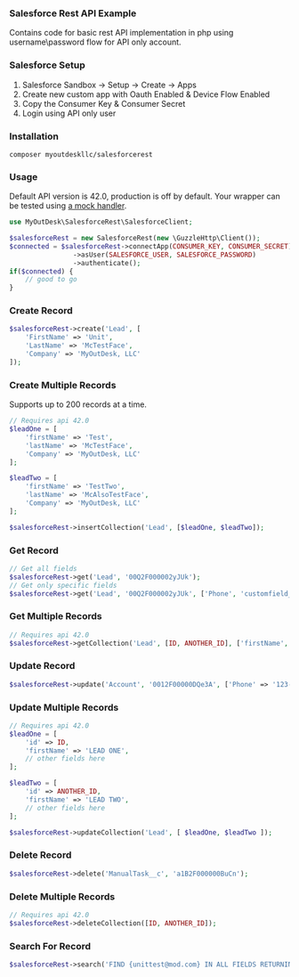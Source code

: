 ### Salesforce Rest API Example
Contains code for basic rest API implementation in php using username\password flow for API only account.

### Salesforce Setup
1. Salesforce Sandbox -> Setup -> Create -> Apps
2. Create new custom app with Oauth Enabled & Device Flow Enabled
3. Copy the Consumer Key & Consumer Secret
4. Login using API only user

### Installation
```
composer myoutdeskllc/salesforcerest
```

### Usage
Default API version is 42.0, production is off by default. Your wrapper can be tested using [a mock handler](http://docs.guzzlephp.org/en/stable/testing.html).

```php
use MyOutDesk\SalesforceRest\SalesforceClient;

$salesforceRest = new SalesforceRest(new \GuzzleHttp\Client());
$connected = $salesforceRest->connectApp(CONSUMER_KEY, CONSUMER_SECRET)
				->asUser(SALESFORCE_USER, SALESFORCE_PASSWORD)
				->authenticate();
if($connected) {
	// good to go
}
```

### Create Record
```php
$salesforceRest->create('Lead', [
	'FirstName' => 'Unit',
	'LastName' => 'McTestFace',
	'Company' => 'MyOutDesk, LLC'
]);
```

### Create Multiple Records
Supports up to 200 records at a time.
```php
// Requires api 42.0
$leadOne = [
    'firstName' => 'Test',
    'lastName' => 'McTestFace',
    'Company' => 'MyOutDesk, LLC'
];

$leadTwo = [
    'firstName' => 'TestTwo',
    'lastName' => 'McAlsoTestFace',
    'Company' => 'MyOutDesk, LLC'
];

$salesforceRest->insertCollection('Lead', [$leadOne, $leadTwo]);    
```

### Get Record
```php
// Get all fields
$salesforceRest->get('Lead', '00Q2F000002yJUk');
// Get only specific fields
$salesforceRest->get('Lead', '00Q2F000002yJUk', ['Phone', 'customfield__c', 'email']);
```

### Get Multiple Records
```php
// Requires api 42.0
$salesforceRest->getCollection('Lead', [ID, ANOTHER_ID], ['firstName', 'lastName']);
```

### Update Record
```php
$salesforceRest->update('Account', '0012F00000DQe3A', ['Phone' => '123-1234-123'])
```

### Update Multiple Records
```php
// Requires api 42.0
$leadOne = [
    'id' => ID,
    'firstName' => 'LEAD ONE',
    // other fields here
];

$leadTwo = [
    'id' => ANOTHER_ID,
    'firstName' => 'LEAD TWO',
    // other fields here
];

$salesforceRest->updateCollection('Lead', [ $leadOne, $leadTwo ]);
```

### Delete Record
```php
$salesforceRest->delete('ManualTask__c', 'a1B2F000000BuCn');
```

### Delete Multiple Records
```php
// Requires api 42.0
$salesforceRest->deleteCollection([ID, ANOTHER_ID]);
```

### Search For Record
```php
$salesforceRest->search('FIND {unittest@mod.com} IN ALL FIELDS RETURNING Lead(Id, Name, Email)');
```
